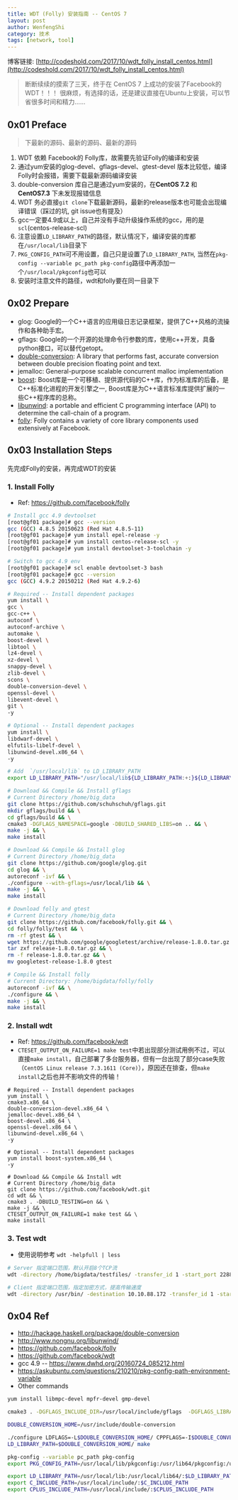 ```yaml
---
title: WDT (Folly) 安装指南 -- CentOS 7
layout: post
author: WenfengShi
category: 技术
tags: [network, tool]
---
```

博客链接: [http://codeshold.com/2017/10/wdt_folly_install_centos.html](http://codeshold.com/2017/10/wdt_folly_install_centos.html)

> 断断续续的摸索了三天，终于在 CentOS 7 上成功的安装了Facebook的 WDT！！！ 
很麻烦，有选择的话，还是建议直接在Ubuntu上安装，可以节省很多时间和精力……

## 0x01 Preface
> 下最新的源码、最新的源码、最新的源码

1. WDT 依赖 Facebook的 Folly库，故需要先验证Folly的编译和安装
2. 通过yum安装的glog-devel、gflags-devel、gtest-devel 版本比较低，编译Folly时会报错，需要下载最新源码编译安装
3. double-conversion 库自己是通过yum安装的，在**CentOS 7.2** 和 **CentOS7.3** 下未发现报错信息
4. WDT 务必直接`git clone`下载最新源码，最新的release版本也可能会出现编译错误（踩过的坑, git issue也有提及）
5. gcc一定要4.9或以上，自己并没有手动升级操作系统的gcc，用的是`scl`(centos-release-scl)
6. 注意设置`LD_LIBRARY_PATH`的路径，默认情况下，编译安装的库都在`/usr/local/lib`目录下
7. `PKG_CONFIG_PATH`可不用设置，自己只是设置了`LD_LIBRARY_PATH`, 当然在`pkg-config --variable pc_path pkg-config`路径中再添加一个`/usr/local/pkgconfig`也可以
8. 安装时注意文件的路径，wdt和folly要在同一目录下

## 0x02 Prepare
- glog: Google的一个C++语言的应用级日志记录框架，提供了C++风格的流操作和各种助手宏。
- gflags: Google的一个开源的处理命令行参数的库，使用c++开发，具备python接口，可以替代getopt。
- [double-conversion][1]: A library that performs fast, accurate conversion between double precision floating point and text.
- jemalloc: General-purpose scalable concurrent malloc implementation
- [boost][2]: Boost库是一个可移植、提供源代码的C++库，作为标准库的后备，是C++标准化进程的开发引擎之一, Boost库是为C++语言标准库提供扩展的一些C++程序库的总称。
- [libunwind][3]: a portable and efficient C programming interface (API) to determine the call-chain of a program. 
- [folly][4]: Folly contains a variety of core library components used extensively at Facebook. 

## 0x03 Installation Steps
先完成Folly的安装，再完成WDT的安装

### 1. Install Folly
- Ref: https://github.com/facebook/folly

``` bash
# Install gcc 4.9 devtoolset
[root@gf01 package]# gcc --version
gcc (GCC) 4.8.5 20150623 (Red Hat 4.8.5-11)
[root@gf01 package]# yum install epel-release -y 
[root@gf01 package]# yum install centos-release-scl -y
[root@gf01 package]# yum install devtoolset-3-toolchain -y 

# Switch to gcc 4.9 env
[root@gf01 package]# scl enable devtoolset-3 bash
[root@gf01 package]# gcc --version
gcc (GCC) 4.9.2 20150212 (Red Hat 4.9.2-6)

# Required -- Install dependent packages 
yum install \
gcc \
gcc-c++ \
autoconf \
autoconf-archive \
automake \
boost-devel \
libtool \
lz4-devel \
xz-devel \
snappy-devel \
zlib-devel \
scons \
double-conversion-devel \
openssl-devel \
libevent-devel \
git \
-y 

# Optional -- Install dependent packages
yum install \
libdwarf-devel \
elfutils-libelf-devel \
libunwind-devel.x86_64 \
-y

# Add  `/usr/local/lib` to LD_LIBRARY_PATH
export LD_LIBRARY_PATH="/usr/local/lib${LD_LIBRARY_PATH:+:}${LD_LIBRARY_PATH}"

# Download && Compile && Install gflags
# Current Directory /home/big_data
git clone https://github.com/schuhschuh/gflags.git
mkdir gflags/build && \
cd gflags/build && \
cmake3 -DGFLAGS_NAMESPACE=google -DBUILD_SHARED_LIBS=on .. && \
make -j && \
make install

# Download && Compile && Install glog
# Current Directory /home/big_data
git clone https://github.com/google/glog.git
cd glog && \
autoreconf -ivf && \
./configure --with-gflags=/usr/local/lib && \
make -j && \
make install

# Download folly and gtest
# Current Directory /home/big_data
git clone https://github.com/facebook/folly.git && \
cd folly/folly/test && \
rm -rf gtest && \
wget https://github.com/google/googletest/archive/release-1.8.0.tar.gz && \
tar zxf release-1.8.0.tar.gz && \
rm -f release-1.8.0.tar.gz && \
mv googletest-release-1.8.0 gtest

# Compile && Install folly
# Current Directory: /home/bigdata/folly/folly
autoreconf -ivf && \
./configure && \
make -j && \
make install 
```

### 2. Install wdt
- Ref: https://github.com/facebook/wdt
- `CTESET_OUTPUT_ON_FAILURE=1 make test`中若出现部分测试用例不过，可以直接`make install`，自己部署了多台服务器，但有一台出现了部分case失败（`CentOS Linux release 7.3.1611 (Core)`），原因还在排查，但`make install`之后也并不影响文件的传输！

```
# Required -- Install dependent packages 
yum install \
cmake3.x86_64 \
double-conversion-devel.x86_64 \
jemalloc-devel.x86_64 \
boost-devel.x86_64 \
openssl-devel.x86_64 \
libunwind-devel.x86_64 \
-y

# Optional -- Install dependent packages
yum install boost-system.x86_64 \
-y 

# Download && Compile && Install wdt
# Current Directory /home/big_data
git clone https://github.com/facebook/wdt.git
cd wdt && \
cmake3 . -DBUILD_TESTING=on && \
make -j && \
CTESET_OUTPUT_ON_FAILURE=1 make test && \
make install
```

### 3. Test wdt
- 使用说明参考 `wdt -helpfull | less`

```bash
# Server 指定端口范围，默认开启8个TCP流
wdt -directory /home/bigdata/testfiles/ -transfer_id 1 -start_port 22888

# Client 指定端口范围，指定加密方式，提高传输速度
wdt -directory /usr/bin/ -destination 10.10.88.172 -transfer_id 1 -start_port 22888 -encryption_type aes128ctr
```

## 0x04 Ref
- http://hackage.haskell.org/package/double-conversion
- http://www.nongnu.org/libunwind/
- https://github.com/facebook/folly
- https://github.com/facebook/wdt
- gcc 4.9 -- https://www.dwhd.org/20160724_085212.html
- https://askubuntu.com/questions/210210/pkg-config-path-environment-variable
- Other commands

``` bash
yum install libmpc-devel mpfr-devel gmp-devel

cmake3 . -DGFLAGS_INCLUDE_DIR=/usr/local/include/gflags  -DGFLAGS_LIBRARY=/usr/local/lib -DGLOG_INCLUDE_DIR=/usr/local/include  -DGLOG_LIBRARY=/usr/local/lib

DOUBLE_CONVERSION_HOME=/usr/include/double-conversion

./configure LDFLAGS=-L$DOUBLE_CONVERSION_HOME/ CPPFLAGS=-I$DOUBLE_CONVERSION_HOME/
LD_LIBRARY_PATH=$DOUBLE_CONVERSION_HOME/ make

pkg-config --variable pc_path pkg-config
export PKG_CONFIG_PATH=/usr/local/lib/pkgconfig:/usr/lib64/pkgconfig:/usr/share/pkgconfig

export LD_LIBRARY_PATH=/usr/local/lib:/usr/local/lib64/:$LD_LIBRARY_PATH
export C_INCLUDE_PATH=/usr/local/include/:$C_INCLUDE_PATH
export CPLUS_INCLUDE_PATH=/usr/local/include/:$CPLUS_INCLUDE_PATH
```




  [1]: http://hackage.haskell.org/package/double-conversion
  [2]: https://baike.baidu.com/item/boost/69144?fr=aladdin
  [3]: http://www.nongnu.org/libunwind/
  [4]: https://github.com/facebook/folly
